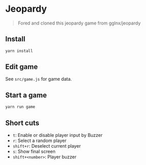 # Jeopardy

> Fored and cloned this jeopardy game from gglnx/jeopardy

## Install

```bash
yarn install
```

## Edit game

See `src/game.js` for game data.

## Start a game

```bash
yarn run game
```

## Short cuts

- `t`: Enable or disable player input by Buzzer
- `r`: Select a random player
- `shift+r`: Deselect current player
- `s`: Show final screen
- `shift+<number>`: Player buzzer
